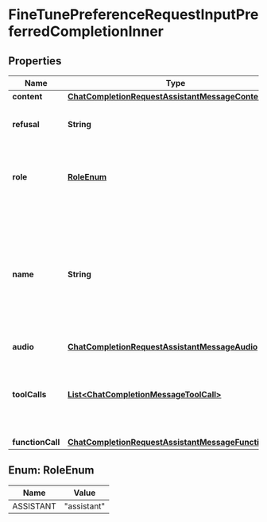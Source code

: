 

# FineTunePreferenceRequestInputPreferredCompletionInner


## Properties

| Name | Type | Description | Notes |
|------------ | ------------- | ------------- | -------------|
|**content** | [**ChatCompletionRequestAssistantMessageContent**](ChatCompletionRequestAssistantMessageContent.md) |  |  [optional] |
|**refusal** | **String** | The refusal message by the assistant. |  [optional] |
|**role** | [**RoleEnum**](#RoleEnum) | The role of the messages author, in this case &#x60;assistant&#x60;. |  |
|**name** | **String** | An optional name for the participant. Provides the model information to differentiate between participants of the same role. |  [optional] |
|**audio** | [**ChatCompletionRequestAssistantMessageAudio**](ChatCompletionRequestAssistantMessageAudio.md) |  |  [optional] |
|**toolCalls** | [**List&lt;ChatCompletionMessageToolCall&gt;**](ChatCompletionMessageToolCall.md) | The tool calls generated by the model, such as function calls. |  [optional] |
|**functionCall** | [**ChatCompletionRequestAssistantMessageFunctionCall**](ChatCompletionRequestAssistantMessageFunctionCall.md) |  |  [optional] |



## Enum: RoleEnum

| Name | Value |
|---- | -----|
| ASSISTANT | &quot;assistant&quot; |



